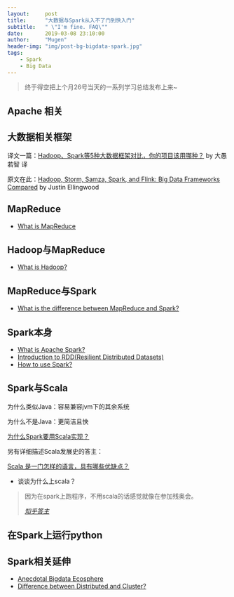 ```yaml
---
layout:     post
title:      "大数据与Spark从入不了门到快入门"
subtitle:   " \"I'm fine. FAQ\""
date:       2019-03-08 23:10:00
author:     "Mugen"
header-img: "img/post-bg-bigdata-spark.jpg"
tags:
    - Spark
    - Big Data
---
```


> 终于得空把上个月26号当天的一系列学习总结发布上来~


## Apache 相关

## 大数据相关框架

译文一篇：[Hadoop、Spark等5种大数据框架对比，你的项目该用哪种？](https://mp.weixin.qq.com/s?src=3&timestamp=1551208516&ver=1&signature=wz0C0rOE4hyEHQTWtOplUTyZH1CHKoIewuP9cgQC2EEU4XtOoEZ-dCuzXwK36YUo61Mk5m6*KCzxJcu6uzx*BWgW8IV8BlVYeaDLrkOWhVzCKQfchETY9lFqNfUk3V*zlf5YylQx12YqJiQkRwIENwwrWe5eBU3Ws-qPB8aKmh8=) by 大愚若智 译

原文在此：[Hadoop, Storm, Samza, Spark, and Flink: Big Data Frameworks Compared](https://www.digitalocean.com/community/tutorials/hadoop-storm-samza-spark-and-flink-big-data-frameworks-compared#apache-spark) by Justin Ellingwood

## MapReduce

- [What is MapReduce](https://vida42.github.io/2019/03/08/mapreduce/)

## Hadoop与MapReduce

- [What is Hadoop?](https://vida42.github.io/2019/03/08/hadoop&mapreduce/)

## MapReduce与Spark

- [What is the difference between MapReduce and Spark?](https://vida42.github.io/2019/03/08/mapreduce&spark/)

## Spark本身

- [What is Apache Spark?](https://vida42.github.io/2019/03/09/spark/)
- [Introduction to RDD(Resilient Distributed Datasets)](https://vida42.github.io/2019/03/08/RDD-principle/)
- [How to use Spark?](https://vida42.github.io/2019/03/09/spark-install/)

## Spark与Scala

为什么类似Java：容易兼容jvm下的其余系统

为什么不是Java：更简洁且快

[为什么Spark要用Scala实现？](https://www.zhihu.com/question/27441350)

另有详细描述Scala发展史的答主：

[Scala 是一门怎样的语言，具有哪些优缺点？](https://www.zhihu.com/question/19748408/answer/62527490)

* 谈谈为什么上scala？
> 因为在spark上跑程序，不用scala的话感觉就像在参加残奥会。
> 
> [*知乎答主*](https://www.zhihu.com/question/25679583)

## 在Spark上运行python

## Spark相关延伸

- [Anecdotal Bigdata Ecosphere](https://vida42.github.io/2019/03/09/bigdata-ecosphere/)
- [Difference between Distributed and Cluster?](https://vida42.github.io/2019/03/09/distributed&cluster/)